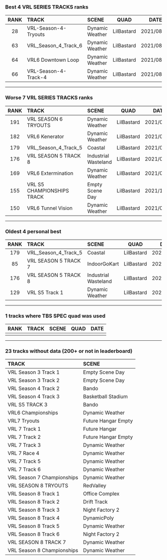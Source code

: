 ### Best 4 VRL SERIES TRACKS ranks
|RANK|TRACK|SCENE|QUAD|DATE|
|:---:|:---|:---|:---:|:---:|
|28|VRL-Season-4-Tryouts|Dynamic Weather|LilBastard|2021/08/24|
|63|VRL_Season_4_Track_6|Dynamic Weather|LilBastard|2021/08/28|
|64|VRL6 Downtown Loop|Dynamic Weather|LilBastard|2021/08/27|
|66|VRL-Season-4-Track-4|Dynamic Weather|LilBastard|2021/08/24|
---
### Worse 7 VRL SERIES TRACKS ranks
|RANK|TRACK|SCENE|QUAD|DATE|
|:---:|:---|:---|:---:|:---:|
|191|VRL SEASON 6 TRYOUTS|Dynamic Weather|LilBastard|2021/08/22|
|182|VRL6 Kenerator|Dynamic Weather|LilBastard|2021/08/27|
|179|VRL_Season_4_Track_5|Coastal|LilBastard|2021/04/15|
|176|VRL SEASON 5 TRACK 8|Industrial Wasteland|LilBastard|2021/07/05|
|169|VRL6 Extermination|Dynamic Weather|LilBastard|2021/08/27|
|155|VRL S5 CHAMPIONSHIPS TRACK|Empty Scene Day|LilBastard|2021/12/12|
|150|VRL6 Tunnel Vision|Dynamic Weather|LilBastard|2021/08/27|
---
### Oldest 4 personal best
|RANK|TRACK|SCENE|QUAD|DATE|
|:---:|:---|:---|:---:|:---:|
|179|VRL_Season_4_Track_5|Coastal|LilBastard|2021/04/15|
|85|VRL SEASON 5 TRACK 7|IndoorGoKart|LilBastard|2021/07/04|
|176|VRL SEASON 5 TRACK 8|Industrial Wasteland|LilBastard|2021/07/05|
|129|VRL S5 Track 1|Dynamic Weather|LilBastard|2021/08/22|
---
### 1 tracks where TBS SPEC quad was used
|RANK|TRACK|SCENE|QUAD|DATE|
|:---:|:---|:---|:---:|:---:|
||||||
---
### 23 tracks without data (200+ or not in leaderboard)
|TRACK|SCENE|
|:---|:---|
|VRL Season 3 Track 1|Empty Scene Day|
|VRL Season 3 Track 2|Empty Scene Day|
|VRL Season 4 Track 2|Bando|
|VRL Season 4 Track 3|Basketball Stadium|
|VRL S5 TRACK 3|Bando|
|VRL6 Championships|Dynamic Weather|
|VRL7 Tryouts|Future Hangar Empty|
|VRL 7 Track 1|Future Hangar|
|VRL 7 Track 2|Future Hangar Empty|
|VRL 7 Track 3|Dynamic Weather|
|VRL 7 Race 4|Dynamic Weather|
|VRL 7 Track 5|Dynamic Weather|
|VRL 7 Track 6|Dynamic Weather|
|VRL Season 7 Championships|Dynamic Weather|
|VRL SEASON 8 TRYOUTS|RedValley|
|VRL Season 8 Track 1|Office Complex|
|VRL Season 8 Track 2|Drift Track|
|VRL Season 8 Track 3|Night Factory 2|
|VRL Season 8 Track 4|DynamicPoly|
|VRL Season 8 Track 5|Dynamic Weather|
|VRL Season 8 Track 6|Night Factory 2|
|VRL SEASON 8 TRACK 7|Dynamic Weather|
|VRL Season 8 Championships|Dynamic Weather|
